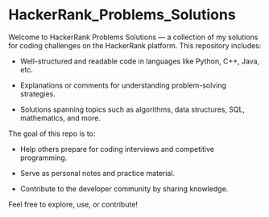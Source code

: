 # HackerRank_Problems_Solutions

Welcome to HackerRank Problems Solutions — a collection of my solutions for coding challenges on the HackerRank platform. This repository includes:

- Well-structured and readable code in languages like Python, C++, Java, etc.

- Explanations or comments for understanding problem-solving strategies.

- Solutions spanning topics such as algorithms, data structures, SQL, mathematics, and more.

The goal of this repo is to:

- Help others prepare for coding interviews and competitive programming.

- Serve as personal notes and practice material.

- Contribute to the developer community by sharing knowledge.

Feel free to explore, use, or contribute!

